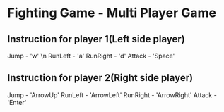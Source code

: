 # Fighting Game - Multi Player Game

## Instruction for player 1(Left side player)
Jump - 'w' \n
RunLeft - 'a'
RunRight - 'd'
Attack - 'Space'


## Instruction for player 2(Right side player)
Jump - 'ArrowUp'
RunLeft - 'ArrowLeft'
RunRight - 'ArrowRight'
Attack - 'Enter'